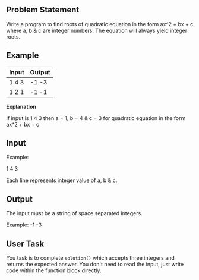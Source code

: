 ## Problem Statement

Write a program to find roots of quadratic equation in the form ax^2 + bx + c where a, b & c are integer numbers. The equation will always yield integer roots.

## Example

| Input | Output |
| ----- | ------ |
| 1 4 3 | -1 -3  |
| 1 2 1 | -1 -1  |

**Explanation**

If input is 1 4 3 then a = 1, b = 4 & c = 3 for quadratic equation in the form ax^2 + bx + c

## Input

Example:

1
4
3

Each line represents integer value of a, b & c.

## Output

The input must be a string of space separated integers.

Example: -1 -3

## User Task

You task is to complete `solution()` which accepts three integers and returns the expected answer. You don't need to read the input, just write code within the function block directly.
